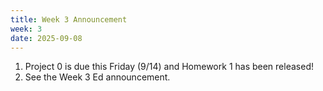 ```yaml
---
title: Week 3 Announcement
week: 3
date: 2025-09-08
---
```


1. Project 0 is due this Friday (9/14) and Homework 1 has been released!
2. See the Week 3 Ed announcement.